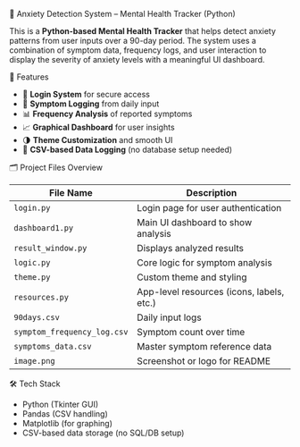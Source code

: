 🧠 Anxiety Detection System – Mental Health Tracker (Python)

This is a **Python-based Mental Health Tracker** that helps detect anxiety patterns from user inputs over a 90-day period. The system uses a combination of symptom data, frequency logs, and user interaction to display the severity of anxiety levels with a meaningful UI dashboard.

🚀 Features

- 🔐 **Login System** for secure access  
- 🧾 **Symptom Logging** from daily input  
- 📊 **Frequency Analysis** of reported symptoms  
- 📈 **Graphical Dashboard** for user insights  
- 🌗 **Theme Customization** and smooth UI  
- 📁 **CSV-based Data Logging** (no database setup needed)

🗂️ Project Files Overview

| File Name                   | Description                                  |
|----------------------------|----------------------------------------------|
| `login.py`                 | Login page for user authentication           |
| `dashboard1.py`            | Main UI dashboard to show analysis           |
| `result_window.py`         | Displays analyzed results                    |
| `logic.py`                 | Core logic for symptom analysis              |
| `theme.py`                 | Custom theme and styling                     |
| `resources.py`             | App-level resources (icons, labels, etc.)    |
| `90days.csv`               | Daily input logs                             |
| `symptom_frequency_log.csv`| Symptom count over time                      |
| `symptoms_data.csv`        | Master symptom reference data                |
| `image.png`                | Screenshot or logo for README                |

🛠️ Tech Stack

- Python (Tkinter GUI)
- Pandas (CSV handling)
- Matplotlib (for graphing)
- CSV-based data storage (no SQL/DB setup)
